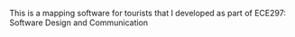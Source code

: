This is a mapping software for tourists that I developed as part of ECE297: Software Design and Communication
